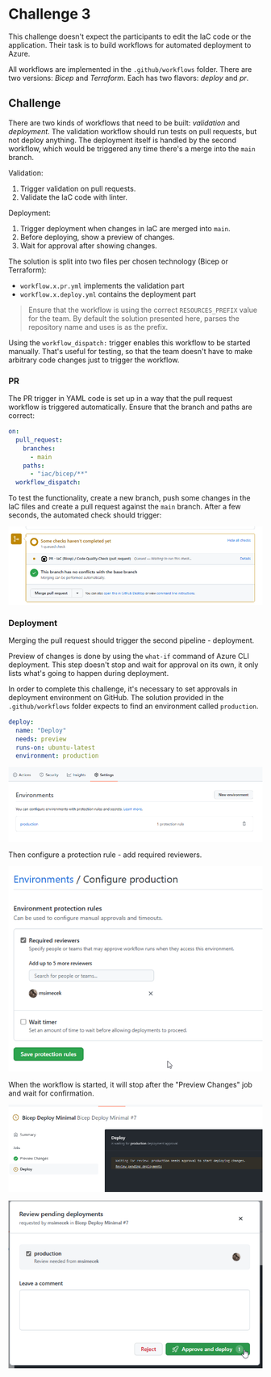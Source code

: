 # Challenge 3

This challenge doesn't expect the participants to edit the IaC code or the application. Their task is to build workflows for automated deployment to Azure.

All workflows are implemented in the `.github/workflows` folder. There are two versions: _Bicep_ and _Terraform_. Each has two flavors: _deploy_ and _pr_.

## Challenge

There are two kinds of workflows that need to be built: _validation_ and _deployment_. The validation workflow should run tests on pull requests, but not deploy anything. The deployment itself is handled by the second workflow, which would be triggered any time there's a merge into the `main` branch.

Validation:

1. Trigger validation on pull requests.
1. Validate the IaC code with linter.

Deployment:

1. Trigger deployment when changes in IaC are merged into `main`.
1. Before deploying, show a preview of changes.
1. Wait for approval after showing changes.

The solution is split into two files per chosen technology (Bicep or Terraform):

- `workflow.x.pr.yml` implements the validation part
- `workflow.x.deploy.yml` contains the deployment part

> Ensure that the workflow is using the correct `RESOURCES_PREFIX` value for the team. By default the solution presented here, parses the repository name and uses is as the prefix.

Using the `workflow_dispatch:` trigger enables this workflow to be started manually. That's useful for testing, so that the team doesn't have to make arbitrary code changes just to trigger the workflow.

### PR

The PR trigger in YAML code is set up in a way that the pull request workflow is triggered automatically. Ensure that the branch and paths are correct:

```yaml
on:
  pull_request:
    branches:
      - main
    paths:
      - "iac/bicep/**"
  workflow_dispatch:
```

To test the functionality, create a new branch, push some changes in the IaC files and create a pull request against the `main` branch. After a few seconds, the automated check should trigger:

![GH workflows](gh-ch3-workflows6.png)

### Deployment

Merging the pull request should trigger the second pipeline - deployment.

Preview of changes is done by using the `what-if` command of Azure CLI deployment. This step doesn't stop and wait for approval on its own, it only lists what's going to happen during deployment.

In order to complete this challenge, it's necessary to set approvals in deployment environment on GitHub. The solution provided in the `.github/workflows` folder expects to find an environment called `production`.

```yml
deploy:
  name: "Deploy"
  needs: preview
  runs-on: ubuntu-latest
  environment: production
```

![GH workflows](gh-ch3-workflows1.png)

Then configure a protection rule - add required reviewers.

![GH workflows](gh-ch3-workflows2.png)

When the workflow is started, it will stop after the "Preview Changes" job and wait for confirmation.

![GH workflows](gh-ch3-workflows3.png)

![GH workflows](gh-ch3-workflows4.png)
